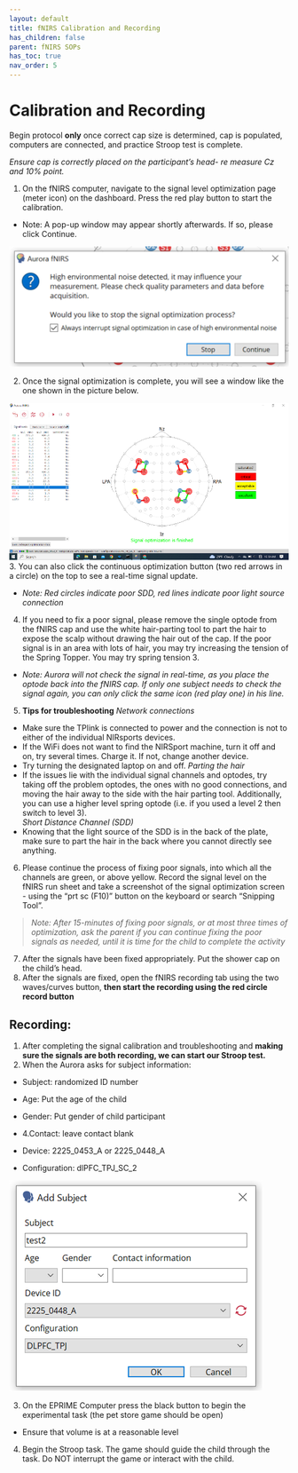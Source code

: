 ```yaml
---
layout: default
title: fNIRS Calibration and Recording
has_children: false
parent: fNIRS SOPs
has_toc: true
nav_order: 5
---
```


# Calibration and Recording 

Begin protocol **only** once correct cap size is determined, cap is populated, computers are connected, and practice Stroop test is complete.

*Ensure cap is correctly placed on the participant’s head- re measure Cz and 10% point.*

1. On the fNIRS computer, navigate to the  signal level optimization page (meter icon) on the dashboard. Press the red play button to start the calibration.

- Note: A pop-up window may appear shortly afterwards. If so, please click Continue.

![alt text](popup.png)

2. Once the signal optimization is complete, you will see a window like the one shown in the picture below.

![alt text](complet_op.png)
3. You can also click the continuous optimization button (two red arrows in a circle) on the top to see a real-time signal update.   
- *Note: Red circles indicate poor SDD, red lines indicate poor light source connection*

4. If you need to fix a poor signal, please remove the single optode from the fNIRS cap and use the white hair-parting tool to part the hair to expose the scalp without drawing the hair out of the cap. If the poor signal is in an area with lots of hair, you may try increasing the tension of the Spring Topper. You may try spring tension 3.
- *Note: Aurora will not check the signal in real-time, as you place the optode back into the fNIRS cap. If only one subject needs to check the signal again, you can only click the same icon (red play one) in his line.*

5. **Tips for troubleshooting**
*Network connections*
- Make sure the TPlink is connected to power and the connection is not to either of the individual NIRsports devices.
- If the WiFi does not want to find the NIRSport machine, turn it off and on, try several times. Charge it. If not, change another device. 
- Try turning the designated laptop on and off.
*Parting the hair*
- If the issues lie with the individual signal channels and optodes, try taking off the problem optodes, the ones with no good connections, and moving the hair away to the side with the hair parting tool. Additionally, you can use a higher level spring optode (i.e. if you used a level 2 then switch to level 3).  
*Short Distance Channel (SDD)*
- Knowing that the light source of the SDD is in the back of the plate, make sure to part the hair in the back where you cannot directly see anything. 

6. Please continue the process of fixing poor signals, into which all the channels are green, or above yellow. Record the signal level on the fNIRS run sheet and take a screenshot of the signal optimization screen - using the “prt sc (F10)” button on the keyboard or search “Snipping Tool”. 
> *Note: After 15-minutes of fixing poor signals, or at most three times of optimization, ask the parent if you can continue fixing the poor signals as needed, until it is time for the child to complete the activity*

7. After the signals have been fixed appropriately. Put the shower cap on the child’s head.
8. After the signals are fixed, open the fNIRS recording tab using the two waves/curves button, **then start the recording using the red circle record button** 

## Recording:
1. After completing the signal calibration and troubleshooting and **making sure the signals are both recording, we can start our Stroop test.**
2. When the Aurora asks for subject information: 
- Subject: randomized ID number
- Age: Put the age of the child
- Gender: Put gender of child participant

- 4.Contact: leave contact blank
- Device: 2225_0453_A or 2225_0448_A
- Configuration: dlPFC_TPJ_SC_2

![alt text](add_sub.png)

3. On the EPRIME Computer press the black button to begin the experimental task (the pet store game should be open)
- Ensure that volume is at a reasonable level 

4. Begin the Stroop task.  The game should guide the child through the task.  Do NOT interrupt the game or interact with the child.  

